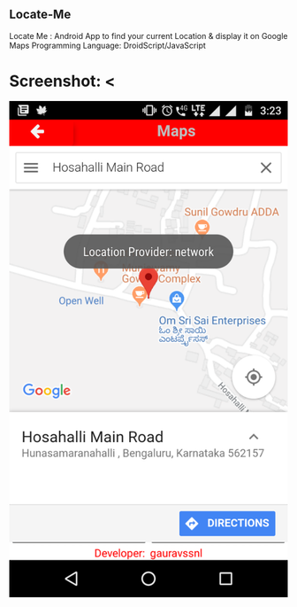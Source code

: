 ## Locate-Me
Locate Me : Android App to find your current Location & display it on Google Maps
Programming Language: DroidScript/JavaScript


# Screenshot: <
![ScreenShot]( https://github.com/gauravssnl/Locate-Me/blob/master/Screenshot_20180203-152357.png )
